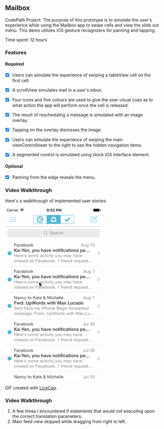 ## Mailbox

CodePath Project: The purpose of this prototype is to simulate the user's experience while using the Mailbox app to swipe cells and view the slide out menu. This demo utilizes iOS gesture recognizers for panning and tapping. 

Time spent: 12 hours

### Features

#### Required

- [x] Users can simulate the experience of swiping a tableView cell on the first cell.
- [x] A scrollView simulates mail in a user's inbox.
- [x] Four icons and five colours are used to give the user visual cues as to what action the app will perform once the cell is released. 
- [x] The result of rescheduling a message is simulated with an image overlay.
- [x] Tapping on the overlay dismisses the image. 
- [x] Users can simulate the experience of swiping the main viewControllower to the right to see the hidden navigation items.
- [x] A segmented control is simulated using stock iOS interface element.


#### Optional

- [x] Panning from the edge reveals the menu.


### Video Walkthrough 

Here's a walkthrough of implemented user stories:

<img src='User flow.gif' title='Video Walkthrough' width='' alt='Video Walkthrough' />

GIF created with [LiceCap](http://www.cockos.com/licecap/).


### Video Walkthrough

1. A few times I encountered if statements that would not executing upon the correct translation parameters.
2. Main feed view skipped while dragging from right to left.
